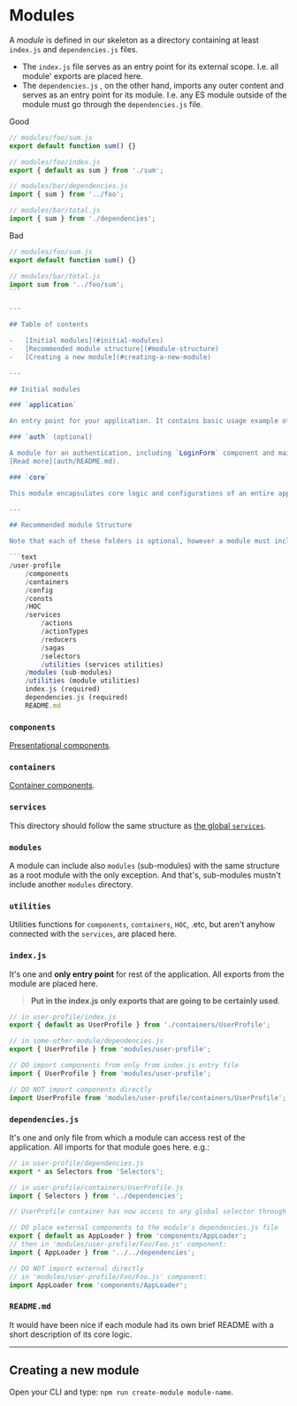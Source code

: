 # Modules

A _module_ is defined in our skeleton as a directory containing at least `index.js` and `dependencies.js` files.

-   The `index.js` file serves as an entry point for its external scope. I.e. all module' exports are placed here.
-   The `dependencies.js` , on the other hand, imports any outer content and serves as an entry point for its module. I.e. any ES module outside of the module must go through the `dependencies.js` file.

Good

```js
// modules/foo/sum.js
export default function sum() {}

// modules/foo/index.js
export { default as sum } from './sum';

// modules/bar/dependencies.js
import { sum } from '../foo';

// modules/bar/total.js
import { sum } from './dependencies';
```

Bad

````js
// modules/foo/sum.js
export default function sum() {}

// modules/bar/total.js
import sum from '../foo/sum';
```

---

## Table of contents

-   [Initial modules](#initial-modules)
-   [Recommended module structure](#module-structure)
-   [Creating a new module](#creating-a-new-module)

---

## Initial modules

### `application`

An entry point for your application. It contains basic usage example of the `react-router-dom`.

### `auth` (optional)

A module for an authentication, including `LoginForm` component and mainly sagas for [`@ackee/petrus`](https://github.com/AckeeCZ/petrus) configuration.
[Read more](auth/README.md).

### `core`

This module encapsulates core logic and configurations of an entire application. The logic with its configuration its divided into sub-modules such as are: `error-boundary`, `fela`, `localization`, `redux`, `router` and `sentry`. [Read more](core/README.md).

---

## Recommended module Structure

Note that each of these folders is optional, however a module must include `index.js` and `dependencies.js` files.

```text
/user-profile
    /components
    /containers
    /config
    /consts
    /HOC
    /services
        /actions
        /actionTypes
        /reducers
        /sagas
        /selectors
        /utilities (services utilities)
    /modules (sub-modules)
    /utilities (module utilities)
    index.js (required)
    dependencies.js (required)
    README.md
````

### `components`

[Presentational components](../components/README.md).

### `containers`

[Container components](../containers/README.md).

### `services`

This directory should follow the same structure as [the global `services`](../services/README.md).

### `modules`

A module can include also `modules` (sub-modules) with the same structure as a root module with the only exception. And that's, sub-modules mustn't include another `modules` directory.

### `utilities`

Utilities functions for `components`, `containers`, `HOC`, .etc, but aren't anyhow connected with the `services`, are placed here.

### `index.js`

It's one and **only entry point** for rest of the application. All exports from the module are placed here.

> **Put in the index.js only exports that are going to be certainly used**.

```javascript
// in user-profile/index.js
export { default as UserProfile } from './containers/UserProfile';

// in some-other-module/dependencies.js
export { UserProfile } from 'modules/user-profile';
```

```js
// DO import components from only from index.js entry file
import { UserProfile } from 'modules/user-profile';

// DO NOT import components directly
import UserProfile from 'modules/user-profile/containers/UserProfile';
```

### `dependencies.js`

It's one and only file from which a module can access rest of the application. All imports for that module goes here.
e.g.:

```javascript
// in user-profile/dependencies.js
export * as Selectors from 'Selectors';

// in user-profile/containers/UserProfile.js
import { Selectors } from '../dependencies';

// UserProfile container has now access to any global selector through the dependencies file
```

```js
// DO place external components to the module's dependencies.js file
export { default as AppLoader } from 'components/AppLoader';
// then in 'modules/user-profile/Foo/Foo.js' component:
import { AppLoader } from '../../dependencies';

// DO NOT import external directly
// in 'modules/user-profile/Foo/Foo.js' component:
import AppLoader from 'components/AppLoader';
```

### `README.md`

It would have been nice if each module had its own brief README with a short description of its core logic.

---

## Creating a new module

Open your CLI and type: `npm run create-module module-name`.
